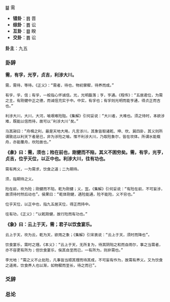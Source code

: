 ䷄ 需

+ **错卦**：䷢ 晋 
+ **综卦**：䷅ 讼
+ **互卦**：䷥ 睽 
+ **交卦**：䷅ 讼

**卦主**：九五

### 卦辞

**需，有孚，光亨，贞吉，利涉大川。**

```
需，需待，等待。《正义》：“需者，待也，物初蒙穉，待养而成。”

有孚，孚，信；有孚，一般指心怀诚信。光，光明磊落；亨，亨通。《程传》：“五居君位，为需之主，有刚健中正之德，而诚信充实于中。中实，有孚也；有孚则光明而能亨通，得贞正而吉也。”

利涉大川，大川，大河，喻艰难险阻。《集解》引何妥说：“大川者，大难也。须之待时，本欲涉难，既能以信而待，故可以’利涉大川‘矣。”

马其昶曰：“舟楫之利，最是天地大用。凡言涉川，其象皆取诸乾、坤、坎、巽四卦，其义则所谓致远以利天下者是已，非为涉险之喻。惟不利涉大川，乃取险象尔，皆在坎体。所谓水能载舟，亦能覆舟，坎险故也。”
```

**《彖》曰：需，须也；险在前也，刚健而不陷，其义不困穷矣。需，有孚，光亨，贞吉，位乎天位，以正中也。利涉大川，往有功也。**

```
需有两义，一为需求，饮食之道；二为期待。

须，指期待之义。

险在前，坎为险；刚健而不陷，乾为刚健；义，宜。《集解》引何妥说：“有险在前，不可妄涉，故须待时然后动也”。侯果曰：“乾体刚健，遇险能通，险不能险，义不穷也。”

位乎天位，以正中也，指九五居天位，得正而持中。

往有功，《正义》：“以乾刚健，故行险而有功也。”
```

**《象》曰：云上于天，需；君子以饮食宴乐。**

```
云上于天，坎为云，乾为天，欲雨之象；《集解》引宋衷说：“云上于天，须时而降也”。

饮食宴乐，需时之理。《本义》：“云上于天，无所复为，待其阴阳之和而自雨尔，事之当需者，亦不容更有所为；但饮食宴乐，俟其自至而已，一有所为，则非需也。”

李光地：“需之义不止处险，凡事皆当顺其理而待其成，不可妄有作为，故需有养义。又为饮食之道焉，饮食养人也以渐，如物穉而至长，待之而已”。
```

### 爻辞



### 总论